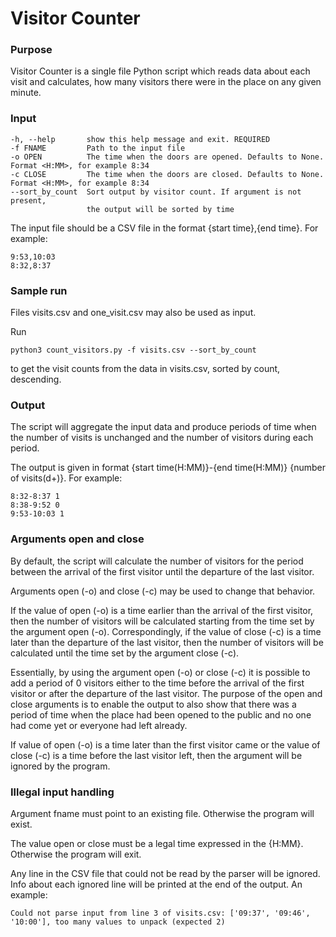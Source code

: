 # Visitor Counter

### Purpose

Visitor Counter is a single file Python script which reads data about each visit and calculates, how many visitors there were in the place on any given minute.

### Input

    -h, --help       show this help message and exit. REQUIRED
    -f FNAME         Path to the input file
    -o OPEN          The time when the doors are opened. Defaults to None. Format <H:MM>, for example 8:34
    -c CLOSE         The time when the doors are closed. Defaults to None. Format <H:MM>, for example 8:34
    --sort_by_count  Sort output by visitor count. If argument is not present,
                     the output will be sorted by time

The input file should be a CSV file in the format {start time},{end time}. For example: 
    
    9:53,10:03
    8:32,8:37
    
### Sample run
    
Files visits.csv and one_visit.csv may also be used as input.

Run 

    python3 count_visitors.py -f visits.csv --sort_by_count
    
to get the visit counts from the data in visits.csv, sorted by count, descending.
    
### Output

The script will aggregate the input data and produce periods of time when the number of visits is unchanged and the number of visitors during each period.

The output is given in format {start time(H:MM)}-{end time(H:MM)} {number of visits(d+)}. For example:
   
    8:32-8:37 1
    8:38-9:52 0
    9:53-10:03 1
    
### Arguments open and close
 
By default, the script will calculate the number of visitors for the period between the arrival of the first visitor until the departure of the last visitor. 

Arguments open (-o) and close (-c) may be used to change that behavior. 

If the value of open (-o) is a time earlier than the arrival of the first visitor, then the number of visitors will be calculated starting from the time set by the argument open (-o). Correspondingly, if the value of close (-c) is a time later than the departure of the last visitor, then the number of visitors will be calculated until the time set by the argument close (-c). 

Essentially, by using the argument open (-o) or close (-c) it is possible to add a period of 0 visitors either to the time before the arrival of the first visitor or after the departure of the last visitor. The purpose of the open and close arguments is to enable the output to also show that there was a period of time when the place had been opened to the public and no one had come yet or everyone had left already.

If value of open (-o) is a time later than the first visitor came or the value of close (-c) is a time before the last visitor left, then the argument will be ignored by the program.
    
### Illegal input handling

Argument fname must point to an existing file. Otherwise the program will exist.

The value open or close must be a legal time expressed in the {H:MM}. Otherwise the program will exit.

Any line in the CSV file that could not be read by the parser will be ignored. Info about each ignored line will be printed at the end of the output. An example:

    Could not parse input from line 3 of visits.csv: ['09:37', '09:46', '10:00'], too many values to unpack (expected 2)
    

